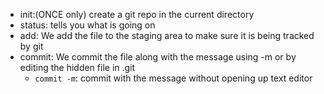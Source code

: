 
- init:(ONCE only) create a git repo in the current directory
- status: tells you what is going on
- add: We add the file to the staging area to make sure it is being tracked by git
- commit: We commit the file along with the message using -m or by editing the hidden file in .git
   - `commit -m`: commit with the message without opening up text editor

